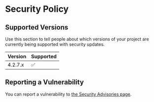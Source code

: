 # Security Policy

## Supported Versions

Use this section to tell people about which versions of your project are
currently being supported with security updates.

| Version   | Supported          |
| --------- | ------------------ |
| 4.2.7.x   | :white_check_mark: |

## Reporting a Vulnerability

You can report a vulnerability to [the Security Advisories page](https://github.com/computate-org/smartabyar-smartvillage/security/advisories). 

